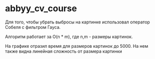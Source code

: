 # abbyy_cv_course

Для того, чтобы убрать выбросы на картинке использовал оператор Собеля с фильтром Гауса.

Алгоритм работает за O(n * m), где n,m - размеры картинок.

На графике отразил время для размеров картинок до 5000. На нем также видна линейная сложность от размера картинки
